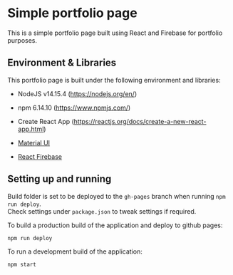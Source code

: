 # Simple portfolio page

This is a simple portfolio page built using React and Firebase for portfolio purposes.


## Environment & Libraries

This portfolio page is built under the following environment and libraries:  
- NodeJS v14.15.4 (https://nodejs.org/en/)
- npm 6.14.10 (https://www.npmjs.com/)
- Create React App (https://reactjs.org/docs/create-a-new-react-app.html)
  
- [Material UI](https://material-ui.com/)
- [React Firebase](https://react-firebase-js.com/)


## Setting up and running

Build folder is set to be deployed to the `gh-pages` branch when running `npm run deploy`.  
Check settings under `package.json` to tweak settings if required.  

To build a production build of the application and deploy to github pages:  
```shell
npm run deploy
```

To run a development build of the application:
```shell
npm start
```
